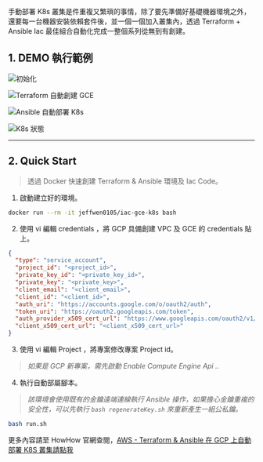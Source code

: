 
手動部署 K8s 叢集是件重複又繁瑣的事情，除了要先準備好基礎機器環境之外，還要每一台機器安裝依賴套件後，並一個一個加入叢集內，透過 Terraform + Ansible Iac 最佳組合自動化完成一整個系列從無到有創建。

<!-- more -->

## 1. DEMO 執行範例


![](https://i.imgur.com/mNot4JE.png "初始化")

![](https://i.imgur.com/JxsisIM.png "Terraform 自動創建 GCE")


![](https://i.imgur.com/u1USg5g.png "Ansible 自動部署 K8s")

![](https://i.imgur.com/IjiaeAp.png "K8s 狀態")



---

## 2. Quick Start  
>透過 Docker 快速創建 Terraform & Ansible 環境及 Iac Code。


1. 啟動建立好的環境。

```bash
docker run --rm -it jeffwen0105/iac-gce-k8s bash
```

2.  使用 vi 編輯 credentials ，將 GCP 具備創建 VPC 及 GCE 的 credentials 貼上。

```json
{
  "type": "service_account",
  "project_id": "<project_id>",
  "private_key_id": "<private_key_id>",
  "private_key": "<private_key>",
  "client_email": "<client_email>",
  "client_id": "<client_id>",
  "auth_uri": "https://accounts.google.com/o/oauth2/auth",
  "token_uri": "https://oauth2.googleapis.com/token",
  "auth_provider_x509_cert_url": "https://www.googleapis.com/oauth2/v1/certs",
  "client_x509_cert_url": "<client_x509_cert_url>"
}
```


3. 使用 vi 編輯 Project ，將專案修改專案 Project id。
>*如果是 GCP 新專案，需先啟動 Enable Compute Engine Api ..*


4.  執行自動部屬腳本。

> *該環境會使用既有的金鑰遠端連線執行 Ansible 操作，如果擔心金鑰重複的安全性，可以先執行 `bash regenerateKey.sh` 來重新產生一組公私鑰。*


```bash
bash run.sh
```


更多內容請至 HowHow 官網查閱，[AWS - Terraform & Ansible 在 GCP 上自動部署 K8S 叢集請點我](https://how64bit.com/posts/gcp/2022/gcp-iac_k8s/)